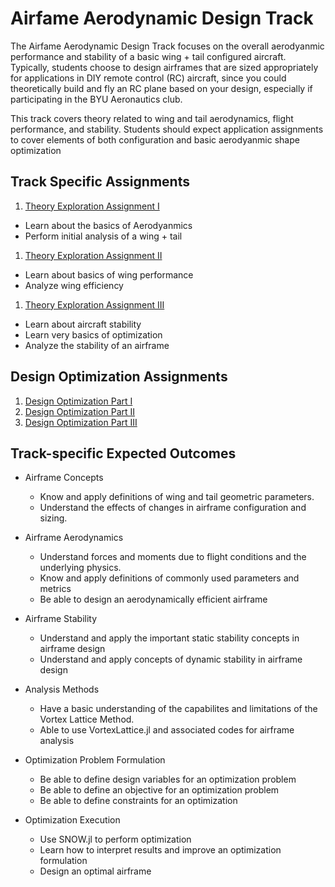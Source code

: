 # Airfame Aerodynamic Design Track

The Airfame Aerodynamic Design Track focuses on the overall aerodyanmic performance and stability of a basic wing + tail configured aircraft.
Typically, students choose to design airframes that are sized appropriately for applications in DIY remote control (RC) aircraft, since you could theoretically build and fly an RC plane based on your design, especially if participating in the BYU Aeronautics club.

This track covers theory related to wing and tail aerodynamics, flight performance, and stability.  Students should expect application assignments to cover elements of both configuration and basic aerodyanmic shape optimization

## Track Specific Assignments

1. [Theory Exploration Assignment I](../assignment_descriptions/Airframe_Design_Theory_Exploration_Part1.pdf)
  - Learn about the basics of Aerodyanmics
  - Perform initial analysis of a wing + tail
1. [Theory Exploration Assignment II](../assignment_descriptions/Airframe_Design_Theory_Exploration_Part2.pdf)
  - Learn about basics of wing performance
  - Analyze wing efficiency
1. [Theory Exploration Assignment III](../assignment_descriptions/Airframe_Design_Theory_Exploration_Part3.pdf)
  - Learn about aircraft stability
  - Learn very basics of optimization
  - Analyze the stability of an airframe

## Design Optimization Assignments

1. [Design Optimization Part I](../assignment_descriptions/Design_Optimization_Part_I.pdf)
1. [Design Optimization Part II](../assignment_descriptions/Design_Optimization_Part_II.pdf)
1. [Design Optimization Part III](../assignment_descriptions/Design_Optimization_Part_III.pdf)

## Track-specific Expected Outcomes

- Airframe Concepts
  - Know and apply definitions of wing and tail geometric parameters.
  - Understand the effects of changes in airframe configuration and sizing.

- Airframe Aerodynamics
  - Understand forces and moments due to flight conditions and the underlying physics.
  - Know and apply definitions of commonly used parameters and metrics
  - Be able to design an aerodynamically efficient airframe

- Airframe Stability
  - Understand and apply the important static stability concepts in airframe design
  - Understand and apply concepts of dynamic stability in airframe design

- Analysis Methods
  - Have a basic understanding of the capabilites and limitations of the Vortex Lattice Method.
  - Able to use VortexLattice.jl and associated codes for airframe analysis

- Optimization Problem Formulation
  - Be able to define design variables for an optimization problem
  - Be able to define an objective for an optimization problem
  - Be able to define constraints for an optimization

- Optimization Execution
  - Use SNOW.jl to perform optimization
  - Learn how to interpret results and improve an optimization formulation
  - Design an optimal airframe


